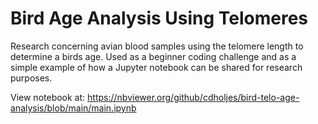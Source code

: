 # Bird Age Analysis Using Telomeres
Research concerning avian blood samples using the telomere length to determine a birds age. Used as a beginner coding challenge and as a simple example of how a Jupyter notebook can be shared for research purposes.

View notebook at: https://nbviewer.org/github/cdholjes/bird-telo-age-analysis/blob/main/main.ipynb
